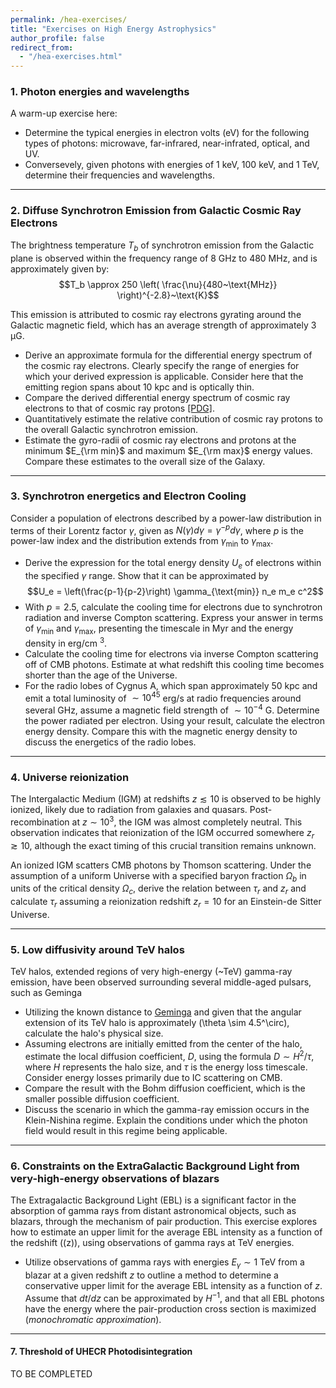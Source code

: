 ```yaml
---
permalink: /hea-exercises/
title: "Exercises on High Energy Astrophysics"
author_profile: false
redirect_from: 
  - "/hea-exercises.html"
---
```



### **1. Photon energies and wavelengths**<a name="ex1"></a>

  A warm-up exercise here:
  
  - Determine the typical energies in electron volts (eV) for the following types of photons: microwave, far-infrared, near-infrated, optical, and UV.
  - Conversevely, given photons with energies of 1 keV, 100 keV, and 1 TeV, determine their frequencies and wavelengths.

---
  
### **2. Diffuse Synchrotron Emission from Galactic Cosmic Ray Electrons**

  The brightness temperature $T_b$ of synchrotron emission from the Galactic plane is observed within the frequency range of 8 GHz to 480 MHz, and is approximately given by:
$$T_b \approx 250 \left( \frac{\nu}{480~\text{MHz}} \right)^{-2.8}~\text{K}$$

  This emission is attributed to cosmic ray electrons gyrating around the Galactic magnetic field, which has an average strength of approximately 3 μG. 

   - Derive an approximate formula for the differential energy spectrum of the cosmic ray electrons. Clearly specify the range of energies for which your derived expression is applicable. Consider here that the emitting region spans about 10 kpc and is optically thin.
   - Compare the derived differential energy spectrum of cosmic ray electrons to that of cosmic ray protons [[PDG]](https://pdg.lbl.gov/2023/reviews/rpp2023-rev-cosmic-rays.pdf).
   - Quantitatively estimate the relative contribution of cosmic ray protons to the overall Galactic synchrotron emission. 
   - Estimate the gyro-radii of cosmic ray electrons and protons at the minimum $E_{\rm min}$ and maximum $E_{\rm max}$ energy values. Compare these estimates to the overall size of the Galaxy.

---
 
### **3. Synchrotron energetics and Electron Cooling**

  Consider a population of electrons described by a power-law distribution in terms of their Lorentz factor $\gamma$, given as $N(\gamma)d\gamma = \gamma^{-p}d\gamma$, where $p$ is the power-law index and the distribution extends from $\gamma_{\text{min}}$ to $\gamma_{\text{max}}$.

  - Derive the expression for the total energy density $U_e$ of electrons within the specified $\gamma$ range. Show that it can be approximated by $$U_e = \left(\frac{p-1}{p-2}\right) \gamma_{\text{min}} n_e m_e c^2$$
  - With $p = 2.5$, calculate the cooling time for electrons due to synchrotron radiation and inverse Compton scattering. Express your answer in terms of $\gamma_{\text{min}}$ and $\gamma_{\text{max}}$, presenting the timescale in Myr and the energy density in erg/cm $^3$.
  - Calculate the cooling time for electrons via inverse Compton scattering off of CMB photons. Estimate at what redshift this cooling time becomes shorter than the age of the Universe.
   - For the radio lobes of Cygnus A, which span approximately 50 kpc and emit a total luminosity of $\sim 10^{45}$ erg/s at radio frequencies around several GHz, assume a magnetic field strength of $\sim 10^{-4}$ G. Determine the power radiated per electron. Using your result, calculate the electron energy density. Compare this with the magnetic energy density to discuss the energetics of the radio lobes.

---

### **4. Universe reionization**

  The Intergalactic Medium (IGM) at redshifts $z \lesssim 10$ is observed to be highly ionized, likely due to radiation from galaxies and quasars. Post-recombination at $z \sim 10^3$, the IGM was almost completely neutral. This observation indicates that reionization of the IGM occurred somewhere $z_r \gtrsim 10$, although the exact timing of this crucial transition remains unknown. 

  An ionized IGM scatters CMB photons by Thomson scattering. Under the assumption of a uniform Universe with a specified baryon fraction $\Omega_b$ in units of the critical density $\Omega_c$, derive the relation between $\tau_r$ and $z_r$ and calculate $\tau_r$ assuming a reionization redshift $z_r = 10$ for an Einstein-de Sitter Universe.

---

### **5. Low diffusivity around TeV halos**

  TeV halos, extended regions of very high-energy (~TeV) gamma-ray emission, have been observed surrounding several middle-aged pulsars, such as Geminga

   - Utilizing the known distance to [Geminga](https://en.wikipedia.org/wiki/Geminga) and given that the angular extension of its TeV halo is approximately \(\theta \sim 4.5^\circ\), calculate the halo's physical size.
   - Assuming electrons are initially emitted from the center of the halo, estimate the local diffusion coefficient, $D$, using the formula $D \sim H^2/\tau$, where $H$ represents the halo size, and $\tau$ is the energy loss timescale. Consider energy losses primarily due to IC scattering on CMB.
   - Compare the result with the Bohm diffusion coefficient, which is the smaller possible diffusion coefficient.
   - Discuss the scenario in which the gamma-ray emission occurs in the Klein-Nishina regime. Explain the conditions under which the photon field would result in this regime being applicable.

---

### **6. Constraints on the ExtraGalactic Background Light from very-high-energy observations of blazars**

  The Extragalactic Background Light (EBL) is a significant factor in the absorption of gamma rays from distant astronomical objects, such as blazars, through the mechanism of pair production. This exercise explores how to estimate an upper limit for the average EBL intensity as a function of the redshift (\(z\)), using observations of gamma rays at TeV energies.

   - Utilize observations of gamma rays with energies $E_\gamma \sim 1$ TeV from a blazar at a given redshift $z$ to outline a method to determine a conservative upper limit for the average EBL intensity as a function of $z$. Assume that $dt/dz$ can be approximated by $H^{-1}$, and that all EBL photons have the energy where the pair-production cross section is maximized (*monochromatic approximation*).

---

#### **7. Threshold of UHECR Photodisintegration**

TO BE COMPLETED
